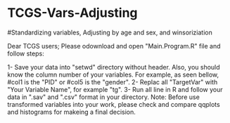 # TCGS-Vars-Adjusting
#Standardizing variables, Adjusting by age and sex, and winsoriziation


Dear TCGS users; 
Please odownload and open "Main.Program.R" file and follow steps: 

1- Save your data into "setwd" directory without header. Also, you should know the column number of your variables. For example, as seen bellow, #col1 is the "PID" or #col5 is the "gender". 
2- Replac all "TargetVar" with "Your Variable Name", for example "tg". 
3- Run all line in R and follow your data in ".sav" and ".csv" format in your directory. 
Note: Before use transformed variables into your work, please check and compare qqplots and histograms for makeing a final decision.
